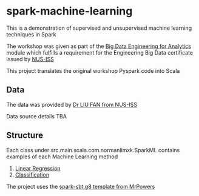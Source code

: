 # spark-machine-learning

This is a demonstration of supervised and unsupervised machine learning techniques in Spark

The workshop was given as part of the [Big Data Engineering for Analytics](https://www.iss.nus.edu.sg/executive-education/course/detail/big-data-engineering-for--analytics/data-science) module which fulfills a requirement for the Engineering Big Data certificate issued by [NUS-ISS](https://www.iss.nus.edu.sg/)

This project translates the original workshop Pyspark code into Scala

## Data

The data was provided by [Dr LIU FAN from NUS-ISS](https://www.iss.nus.edu.sg/about-us/iss-team/teaching-staff/software-engineering-design)

Data source details TBA

## Structure
Each class under src.main.scala.com.normanlimxk.SparkML contains examples of each Machine Learning method
1. [Linear Regression](src/main/scala/com/normanlimxk/SparkML/LinearRegression)
2. [Classification](src/main/scala/com/normanlimxk/SparkML/Classification)



The project uses the [spark-sbt.g8 template from MrPowers](https://github.com/MrPowers/spark-sbt.g8)


